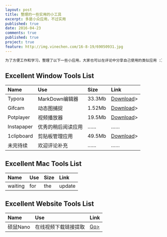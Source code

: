 ```yaml
---
layout: post
title: 整理的一些实用的小工具
excerpt: 多是小众应用，不过实用
published: true
date: 2016-04-23
comments: true
published: true
project: true
feature: http://img.vinechen.com/16-8-19/69050931.jpg
---
```

```html
为了方便工作和学习，整理了以下一些小应用，大家也可以在评论中分享自己使用的类似应用 :）
```



## **Excellent Window Tools List**

| Name       | Use         | Size   | Link                                     |
| :--------- | :---------- | :----- | :--------------------------------------- |
| Typora     | MarkDown编辑器 | 33.3Mb | [Download](http://img.vinechen.com/typora-setup.exe)> |
| Gifcam     | 动态图捕捉       | 1.52Mb | [Download](http://img.vinechen.com/GifCam.exe)> |
| Potplayer  | 视频播放器       | 19.5Mb | [Download](http://potplayer.daum.net/?lang=zh_CN)> |
| Instapaper | 优秀的稍后阅读应用   | ……     | ……                                       |
| 1clipboard | 剪贴板管理应用     | 49.5Mb | [Download](http://1clipboard.io)>        |
| 未完待续       | 欢迎评论补充      | ……     | ……                                       |

## **Excellent Mac Tools List**

| Name    | Use  | Size | Link   |
| :------ | :--- | :--- | :----- |
| waiting | for  | the  | update |

## **Excellent Website Tools List**

| Name   | Use        | Link                         |
| :----- | :--------- | :--------------------------- |
| 硕鼠Nano | 在线视频下载链接提取 | [Go>](http://www.flvcd.com/) |
